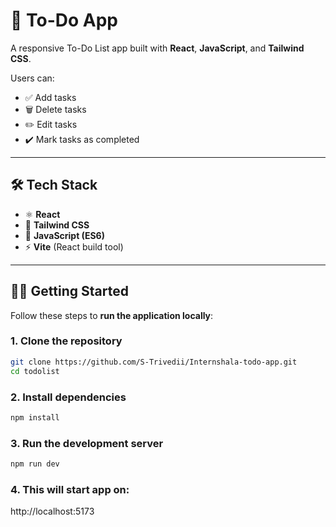 # 📝 To-Do App

A responsive To-Do List app built with **React**, **JavaScript**, and **Tailwind CSS**.

Users can:

- ✅ Add tasks
- 🗑️ Delete tasks
- ✏️ Edit tasks
- ✔️ Mark tasks as completed

---

## 🛠️ Tech Stack

- ⚛️ **React**
- 💅 **Tailwind CSS**
- 🧠 **JavaScript (ES6)**
- ⚡ **Vite** (React build tool)

---

## 🧑‍💻 Getting Started

Follow these steps to **run the application locally**:

### 1. Clone the repository

```bash
git clone https://github.com/S-Trivedii/Internshala-todo-app.git
cd todolist

```

### 2. Install dependencies

```bash
npm install

```

### 3. Run the development server

```bash
npm run dev

```

### 4. This will start app on:

http://localhost:5173
